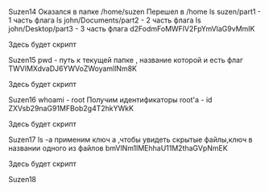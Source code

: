Suzen14
Оказался в папке /home/suzen
Перешел в /home
ls suzen/part1 - 1 часть флага
ls john/Documents/part2 - 2 часть флага
ls john/Desktop/part3 - 3 часть флага
d2FodmFoMWFlV2FpYmVlaG9vMmIK

Здесь будет скрипт

Suzen15
pwd - путь к текущей папке , название которой и есть флаг
TWVlMXdvaDJ6YWVoZWoyamllNm8K

Здесь будет скрипт

Suzen16
whoami - root
Получим идентификаторы root'a  - id
ZXVsb29naG91MFBob2g4T2hkYWkK

Здесь будет скрипт

Suzen17
ls -a применим ключ а ,чтобы увидеть скрытые файлы,ключ в названии одного из файлов
bmVlNm1lMEhhaU11M2thaGVpNmEK

Здесь будет скрипт

Suzen18

